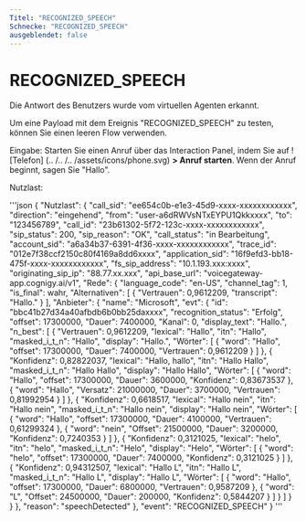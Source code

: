 ```yaml
---
Titel: "RECOGNIZED_SPEECH"
Schnecke: "RECOGNIZED_SPEECH"
ausgeblendet: false
---
```


# RECOGNIZED_SPEECH

Die Antwort des Benutzers wurde vom virtuellen Agenten erkannt.

Um eine Payload mit dem Ereignis "RECOGNIZED_SPEECH" zu testen, können Sie einen leeren Flow verwenden.

Eingabe: Starten Sie einen Anruf über das Interaction Panel, indem Sie auf ! [Telefon] (.. /.. /.. /assets/icons/phone.svg) **> Anruf starten**. Wenn der Anruf beginnt, sagen Sie "Hallo". 

Nutzlast:

'''json
{
  "Nutzlast": {
    "call_sid": "ee654c0b-e1e3-45d9-xxxx-xxxxxxxxxxxx",
    "direction": "eingehend",
    "from": "user-a6dRWVsNTxEYPU1Qkkxxxx",
    "to": "123456789",
    "call_id": "23b61302-5f72-123c-xxxx-xxxxxxxxxxxx",
    "sip_status": 200,
    "sip_reason": "OK",
    "call_status": "in Bearbeitung",
    "account_sid": "a6a34b37-6391-4f36-xxxx-xxxxxxxxxxxx",
    "trace_id": "012e7f38ccf2150c80f4169a8dd6xxxx",
    "application_sid": "16f9efd3-bb18-475f-xxxx-xxxxxxxxxxxx",
    "fs_sip_address": "10.1.193.xxx:xxxx",
    "originating_sip_ip": "88.77.xx.xxx",
    "api_base_url": "voicegateway-app.cognigy.ai/v1",
    "Rede": {
      "language_code": "en-US",
      "channel_tag": 1,
      "is_final": wahr,
      "Alternativen": [
        {
          "Vertrauen": 0,9612209,
          "transcript": "Hallo."
        }
      ],
      "Anbieter": {
        "name": "Microsoft",
        "evt": {
          "id": "bbc41b27d34a40afbdb6b0bb25daxxxx",
          "recognition_status": "Erfolg",
          "offset": 17300000,
          "Dauer": 7400000,
          "Kanal": 0,
          "display_text": "Hallo.",
          "n_best": [
            {
              "Vertrauen": 0,9612209,
              "lexical": "Hallo",
              "itn": "Hallo",
              "masked_i_t_n": "Hallo",
              "display": "Hallo.",
              "Wörter": [
                {
                  "word": "Hallo",
                  "offset": 17300000,
                  "Dauer": 7400000,
                  "Vertrauen": 0,9612209
                }
              ]
            },
            {
              "Konfidenz": 0,82822037,
              "lexical": "Hallo, hallo",
              "itn": "Hallo Hallo",
              "masked_i_t_n": "Hallo Hallo",
              "display": "Hallo Hallo",
              "Wörter": [
                {
                  "word": "Hallo",
                  "offset": 17300000,
                  "Dauer": 3600000,
                  "Konfidenz": 0,83673537
                },
                {
                  "word": "Hallo",
                  "Versatz": 21000000,
                  "Dauer": 3700000,
                  "Vertrauen": 0,81992954
                }
              ]
            },
            {
              "Konfidenz": 0,6618517,
              "lexical": "Hallo nein",
              "itn": "Hallo nein",
              "masked_i_t_n": "Hallo nein",
              "display": "Hallo nein",
              "Wörter": [
                {
                  "word": "Hallo",
                  "offset": 17300000,
                  "Dauer": 4100000,
                  "Vertrauen": 0,61299324
                },
                {
                  "word": "nein",
                  "Offset": 21500000,
                  "Dauer": 3200000,
                  "Konfidenz": 0,7240353
                }
              ]
            },
            {
              "Konfidenz": 0,3121025,
              "lexical": "helo",
              "itn": "helo",
              "masked_i_t_n": "Helo",
              "display": "Helo",
              "Wörter": [
                {
                  "word": "helo",
                  "offset": 17300000,
                  "Dauer": 7400000,
                  "Konfidenz": 0,3121025
                }
              ]
            },
            {
              "Konfidenz": 0,94312507,
              "lexical": "Hallo L",
              "itn": "Hallo L",
              "masked_i_t_n": "Hallo L",
              "display": "Hallo L",
              "Wörter": [
                {
                  "word": "Hallo",
                  "offset": 17300000,
                  "Dauer": 6800000,
                  "Vertrauen": 0,9587209
                },
                {
                  "word": "L",
                  "Offset": 24500000,
                  "Dauer": 200000,
                  "Konfidenz": 0,5844207
                }
              ]
            }
          ]
        }
      }
    },
    "reason": "speechDetected"
  },
  "event": "RECOGNIZED_SPEECH"
}
'''
